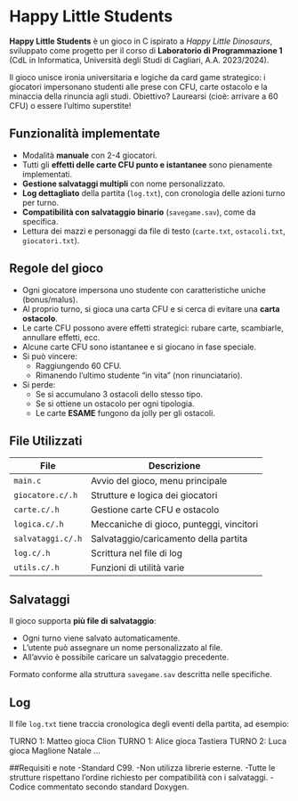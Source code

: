 # Happy Little Students

**Happy Little Students** è un gioco in C ispirato a *Happy Little Dinosaurs*, sviluppato come progetto per il corso di **Laboratorio di Programmazione 1** (CdL in Informatica, Università degli Studi di Cagliari, A.A. 2023/2024).

Il gioco unisce ironia universitaria e logiche da card game strategico: i giocatori impersonano studenti alle prese con CFU, carte ostacolo e la minaccia della rinuncia agli studi. Obiettivo? Laurearsi (cioè: arrivare a 60 CFU) o essere l’ultimo superstite!

## Funzionalità implementate

- Modalità **manuale** con 2-4 giocatori.
- Tutti gli **effetti delle carte CFU punto e istantanee** sono pienamente implementati.
- **Gestione salvataggi multipli** con nome personalizzato.
- **Log dettagliato** della partita (`log.txt`), con cronologia delle azioni turno per turno.
- **Compatibilità con salvataggio binario** (`savegame.sav`), come da specifica.
- Lettura dei mazzi e personaggi da file di testo (`carte.txt`, `ostacoli.txt`, `giocatori.txt`).

## Regole del gioco

- Ogni giocatore impersona uno studente con caratteristiche uniche (bonus/malus).
- Al proprio turno, si gioca una carta CFU e si cerca di evitare una **carta ostacolo**.
- Le carte CFU possono avere effetti strategici: rubare carte, scambiarle, annullare effetti, ecc.
- Alcune carte CFU sono istantanee e si giocano in fase speciale.
- Si può vincere:
  - Raggiungendo 60 CFU.
  - Rimanendo l’ultimo studente “in vita” (non rinunciatario).
- Si perde:
  - Se si accumulano 3 ostacoli dello stesso tipo.
  - Se si ottiene un ostacolo per ogni tipologia.
  - Le carte **ESAME** fungono da jolly per gli ostacoli.

## File Utilizzati

| File             | Descrizione |
|------------------|-------------|
| `main.c`         | Avvio del gioco, menu principale |
| `giocatore.c/.h` | Strutture e logica dei giocatori |
| `carte.c/.h`     | Gestione carte CFU e ostacolo |
| `logica.c/.h`    | Meccaniche di gioco, punteggi, vincitori |
| `salvataggi.c/.h`| Salvataggio/caricamento della partita |
| `log.c/.h`       | Scrittura nel file di log |
| `utils.c/.h`     | Funzioni di utilità varie |

## Salvataggi

Il gioco supporta **più file di salvataggio**:
- Ogni turno viene salvato automaticamente.
- L’utente può assegnare un nome personalizzato al file.
- All’avvio è possibile caricare un salvataggio precedente.

Formato conforme alla struttura `savegame.sav` descritta nelle specifiche.

## Log

Il file `log.txt` tiene traccia cronologica degli eventi della partita, ad esempio:

TURNO 1: Matteo gioca Clion TURNO 1: Alice gioca Tastiera TURNO 2: Luca gioca Maglione Natale ...

##Requisiti e note
-Standard C99.
-Non utilizza librerie esterne.
-Tutte le strutture rispettano l’ordine richiesto per compatibilità con i salvataggi.
-Codice commentato secondo standard Doxygen.

